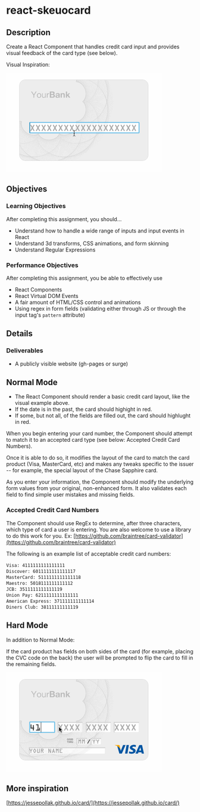 # react-skeuocard

## Description

Create a React Component that handles credit card input and provides visual feedback of the card type (see below).

Visual Inspiration:

![](./1.gif)

## Objectives

### Learning Objectives

After completing this assignment, you should…

* Understand how to handle a wide range of inputs and input events in React
* Understand 3d transforms, CSS animations, and form skinning
* Understand Regular Expressions

### Performance Objectives

After completing this assignment, you be able to effectively use

* React Components
* React Virtual DOM Events
* A fair amount of HTML/CSS control and animations
* Using regex in form fields (validating either through JS or through the input tag's `pattern` attribute)

## Details

### Deliverables

* A publicly visible website (gh-pages or surge)

## Normal Mode

- The React Component should render a basic credit card layout, like the visual example above.
- If the date is in the past, the card should highight in red.
- If some, but not all, of the fields are filled out, the card should highlught in red.

When you begin entering your card number, the Component should attempt to match it to an accepted card type (see below: Accepted Credit Card Numbers). 

Once it is able to do so, it modifies the layout of the card to match the card product (Visa, MasterCard, etc) and makes any tweaks specific to the issuer -- for example, the special layout of the Chase Sapphire card.

As you enter your information, the Component should modify the underlying form values from your original, non-enhanced form. It also validates each field to find simple user mistakes and missing fields.

### Accepted Credit Card Numbers

The Component should use RegEx to determine, after three characters, which type of card a user is entering. You are also welcome to use a library to do this work for you. Ex: [https://github.com/braintree/card-validator](https://github.com/braintree/card-validator)

The following is an example list of acceptable credit card numbers:

```
Visa: 4111111111111111
Discover: 6011111111111117
MasterCard: 5111111111111118
Maestro: 5018111111111112
JCB: 3511111111111119
Union Pay: 6211111111111111
American Express: 371111111111114
Diners Club: 38111111111119
```

## Hard Mode

In addition to Normal Mode:

If the card product has fields on both sides of the card (for example, placing the CVC code on the back) the user will be prompted to flip the card to fill in the remaining fields.

![](./2.gif)

## More inspiration
[https://jessepollak.github.io/card/](https://jessepollak.github.io/card/)